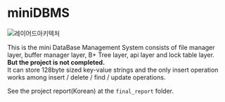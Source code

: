 # miniDBMS

![레이어드아키텍처](https://user-images.githubusercontent.com/61873510/127855543-0b762ac0-fb4b-4571-a6fe-9ca4b2748216.png)

This is the mini DataBase Management System consists of file manager layer, buffer manager layer, B+ Tree layer, api layer and lock table layer.<br>
**But the project is not completed.**<br>
It can store 128byte sized key-value strings and the only insert operation works among insert / delete / find / update operations.<br>

See the project report(Korean) at the ```final_report``` folder.
